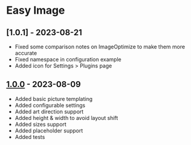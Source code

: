 # Easy Image

## [1.0.1] - 2023-08-21

- Fixed some comparison notes on ImageOptimize to make them more accurate
- Fixed namespace in configuration example
- Added icon for Settings > Plugins page

## [1.0.0] - 2023-08-09

- Added basic picture templating
- Added configurable settings
- Added art direction support
- Added height & width to avoid layout shift
- Added sizes support
- Added placeholder support
- Added tests

[1.0.0]: (https://github.com/acalvino4/craft-easy-image/releases/tag/1.0.0)
[1.0.0]: (https://github.com/acalvino4/craft-easy-image/releases/tag/1.0.1)
